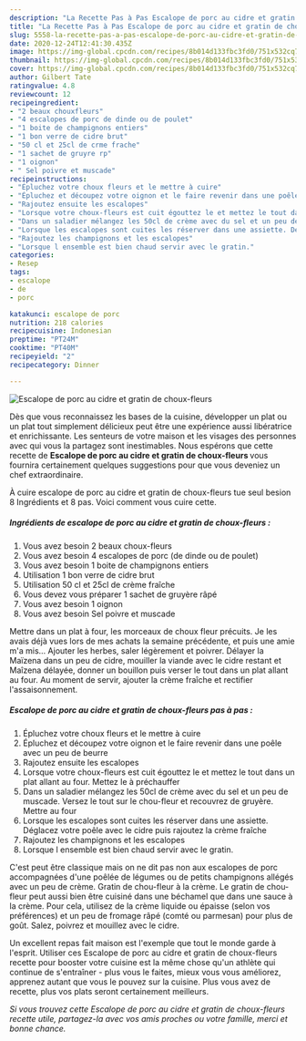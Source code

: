 ```yaml
---
description: "La Recette Pas à Pas Escalope de porc au cidre et gratin de choux-fleurs"
title: "La Recette Pas à Pas Escalope de porc au cidre et gratin de choux-fleurs"
slug: 5558-la-recette-pas-a-pas-escalope-de-porc-au-cidre-et-gratin-de-choux-fleurs
date: 2020-12-24T12:41:30.435Z
image: https://img-global.cpcdn.com/recipes/8b014d133fbc3fd0/751x532cq70/escalope-de-porc-au-cidre-et-gratin-de-choux-fleurs-photo-principale-de-la-recette.jpg
thumbnail: https://img-global.cpcdn.com/recipes/8b014d133fbc3fd0/751x532cq70/escalope-de-porc-au-cidre-et-gratin-de-choux-fleurs-photo-principale-de-la-recette.jpg
cover: https://img-global.cpcdn.com/recipes/8b014d133fbc3fd0/751x532cq70/escalope-de-porc-au-cidre-et-gratin-de-choux-fleurs-photo-principale-de-la-recette.jpg
author: Gilbert Tate
ratingvalue: 4.8
reviewcount: 12
recipeingredient:
- "2 beaux chouxfleurs"
- "4 escalopes de porc de dinde ou de poulet"
- "1 boite de champignons entiers"
- "1 bon verre de cidre brut"
- "50 cl et 25cl de crme frache"
- "1 sachet de gruyre rp"
- "1 oignon"
- " Sel poivre et muscade"
recipeinstructions:
- "Épluchez votre choux fleurs et le mettre à cuire"
- "Épluchez et découpez votre oignon et le faire revenir dans une poêle avec un peu de beurre"
- "Rajoutez ensuite les escalopes"
- "Lorsque votre choux-fleurs est cuit égouttez le et mettez le tout dans un plat allant au four. Mettez le à préchauffer"
- "Dans un saladier mélangez les 50cl de crème avec du sel et un peu de muscade. Versez le tout sur le chou-fleur et recouvrez de gruyère. Mettre au four"
- "Lorsque les escalopes sont cuites les réserver dans une assiette. Déglacez votre poêle avec le cidre puis rajoutez la crème fraîche"
- "Rajoutez les champignons et les escalopes"
- "Lorsque l ensemble est bien chaud servir avec le gratin."
categories:
- Resep
tags:
- escalope
- de
- porc

katakunci: escalope de porc 
nutrition: 218 calories
recipecuisine: Indonesian
preptime: "PT24M"
cooktime: "PT40M"
recipeyield: "2"
recipecategory: Dinner

---
```



![Escalope de porc au cidre et gratin de choux-fleurs](https://img-global.cpcdn.com/recipes/8b014d133fbc3fd0/751x532cq70/escalope-de-porc-au-cidre-et-gratin-de-choux-fleurs-photo-principale-de-la-recette.jpg)

Dès que vous reconnaissez les bases de la cuisine, développer un plat ou un plat tout simplement délicieux peut être une expérience aussi libératrice et enrichissante. Les senteurs de votre maison et les visages des personnes avec qui vous la partagez sont inestimables. Nous espérons que cette recette de <strong> Escalope de porc au cidre et gratin de choux-fleurs </strong> vous fournira certainement quelques suggestions pour que vous deveniez un chef extraordinaire.

<!--inarticleads1-->

À cuire escalope de porc au cidre et gratin de choux-fleurs tue seul besion 8 Ingrédients et 8 pas. Voici comment vous cuire cette.

##### Ingrédients de escalope de porc au cidre et gratin de choux-fleurs :

1. Vous avez besoin 2 beaux choux-fleurs
1. Vous avez besoin 4 escalopes de porc (de dinde ou de poulet)
1. Vous avez besoin 1 boite de champignons entiers
1. Utilisation 1 bon verre de cidre brut
1. Utilisation 50 cl et 25cl de crème fraîche
1. Vous devez vous préparer 1 sachet de gruyère râpé
1. Vous avez besoin 1 oignon
1. Vous avez besoin  Sel poivre et muscade


Mettre dans un plat à four, les morceaux de choux fleur précuits. Je les avais déjà vues lors de mes achats la semaine précédente, et puis une amie m&#39;a mis… Ajouter les herbes, saler légèrement et poivrer. Délayer la Maïzena dans un peu de cidre, mouiller la viande avec le cidre restant et Maîzena délayée, donner un bouillon puis verser le tout dans un plat allant au four. Au moment de servir, ajouter la crème fraîche et rectifier l&#39;assaisonnement. 

<!--inarticleads2-->

##### Escalope de porc au cidre et gratin de choux-fleurs pas à pas :

1. Épluchez votre choux fleurs et le mettre à cuire
1. Épluchez et découpez votre oignon et le faire revenir dans une poêle avec un peu de beurre
1. Rajoutez ensuite les escalopes
1. Lorsque votre choux-fleurs est cuit égouttez le et mettez le tout dans un plat allant au four. Mettez le à préchauffer
1. Dans un saladier mélangez les 50cl de crème avec du sel et un peu de muscade. Versez le tout sur le chou-fleur et recouvrez de gruyère. Mettre au four
1. Lorsque les escalopes sont cuites les réserver dans une assiette. Déglacez votre poêle avec le cidre puis rajoutez la crème fraîche
1. Rajoutez les champignons et les escalopes
1. Lorsque l ensemble est bien chaud servir avec le gratin.


C&#39;est peut être classique mais on ne dit pas non aux escalopes de porc accompagnées d&#39;une poêlée de légumes ou de petits champignons allégés avec un peu de crème. Gratin de chou-fleur à la crème. Le gratin de chou-fleur peut aussi bien être cuisiné dans une béchamel que dans une sauce à la crème. Pour cela, utilisez de la crème liquide ou épaisse (selon vos préférences) et un peu de fromage râpé (comté ou parmesan) pour plus de goût. Salez, poivrez et mouillez avec le cidre. 

<!--inarticleads1-->

<p>
Un excellent repas fait maison est l'exemple que tout le monde garde à l'esprit. Utiliser ces Escalope de porc au cidre et gratin de choux-fleurs recette pour booster votre cuisine est la même chose qu'un athlète qui continue de s'entraîner - plus vous le faites, mieux vous vous améliorez, apprenez autant que vous le pouvez sur la cuisine. Plus vous avez de recette, plus vos plats seront certainement meilleurs.
</p>

<p>
<i>Si vous trouvez cette Escalope de porc au cidre et gratin de choux-fleurs recette utile, partagez-la avec vos amis proches ou votre famille, merci et bonne chance.</i>
</p>
